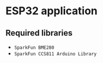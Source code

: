 # ESP32 application

## Required libraries

- `SparkFun BME280`
- `SparkFun CCS811 Arduino Library`
